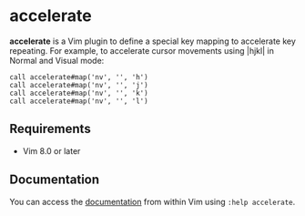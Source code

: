 # accelerate

**accelerate** is a Vim plugin to define a special key mapping to accelerate key repeating. For example, to accelerate cursor movements using |hjkl| in Normal and Visual mode:

```vim
call accelerate#map('nv', '', 'h')
call accelerate#map('nv', '', 'j')
call accelerate#map('nv', '', 'k')
call accelerate#map('nv', '', 'l')
```

## Requirements

- Vim 8.0 or later

## Documentation

You can access the [documentation](https://github.com/emonkak/vim-accelerate/blob/master/doc/accelerate.txt) from within Vim using `:help accelerate`.
